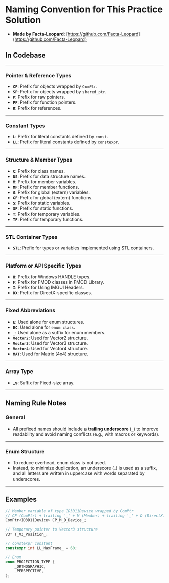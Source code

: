 # Naming Convention for This Practice Solution
- **Made by Facta-Leopard**: [https://github.com/Facta-Leopard](https://github.com/Facta-Leopard)

## In Codebase

---

### Pointer & Reference Types
- **`CP`**: Prefix for objects wrapped by `ComPtr`.
- **`SP`**: Prefix for objects wrapped by `shared_ptr`.
- **`P`**: Prefix for raw pointers.
- **`PF`**: Prefix for function pointers.
- **`R`**: Prefix for references.

---

### Constant Types
- **`L`**: Prefix for literal constants defined by `const`.
- **`LL`**: Prefix for literal constants defined by `constexpr`.

---

### Structure & Member Types
- **`C`**: Prefix for class names.
- **`DS`**: Prefix for data structure names.
- **`M`**: Prefix for member variables.
- **`MF`**: Prefix for member functions.
- **`G`**: Prefix for global (extern) variables.
- **`GF`**: Prefix for global (extern) functions.
- **`S`**: Prefix for static variables.
- **`SF`**: Prefix for static functions.
- **`T`**: Prefix for temporary variables.
- **`TF`**: Prefix for temporary functions.

---

### STL Container Types
- **`STL`**: Prefix for types or variables implemented using STL containers.

---

### Platform or API Specific Types
- **`H`**: Prefix for Windows HANDLE types.
- **`F`**: Prefix for FMOD classes in FMOD Library.
- **`I`**: Prefix for Using IMGUI Headers.
- **`DX`**: Prefix for DirectX-specific classes.

---

### Fixed Abbreviations
- **`E`**: Used alone for enum structures.
- **`EC`**: Used alone for `enum class`.
- **`_`**: Used alone as a suffix for enum members.
- **`Vector2`**: Used for Vector2 structure.
- **`Vector3`**: Used for Vector3 structure.
- **`Vector4`**: Used for Vector4 structure.
- **`MAT`**: Used for Matrix (4x4) structure.

---

### Array Type
- **_s**: Suffix for Fixed-size array.

---

## Naming Rule Notes

### General
- All prefixed names should include a **trailing underscore** (`_`) to improve readability and avoid naming conflicts (e.g., with macros or keywords).

---

### Enum Structure
- To reduce overhead, enum class is not used.
- Instead, to minimize duplication, an underscore (_) is used as a suffix, and all letters are written in uppercase with words separated by underscores.

---

## Examples

```cpp
// Member variable of type ID3D11Device wrapped by ComPtr
// CP (ComPtr) + trailing '_' + M (Member) + trailing '_' + D (DirectX) + trailing '_'
ComPtr<ID3D11Device> CP_M_D_Device_;

// Temporary pointer to Vector3 structure
V3* T_V3_Position_;

// constexpr constant
constexpr int LL_MaxFrame_ = 60;

// Enum
enum PROJECTION_TYPE {
    _ORTHOGRAPHIC,
    _PERSPECTIVE,
};